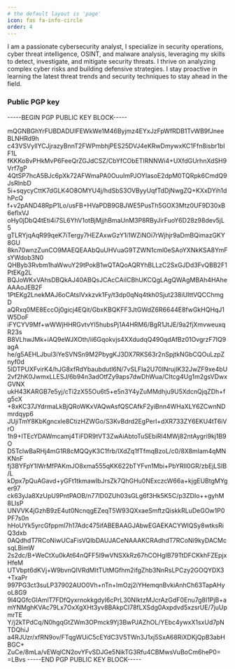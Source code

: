 ```yaml
---
# the default layout is 'page'
icon: fas fa-info-circle
order: 4
---
```


I am a passionate cybersecurity analyst, I specialize in security operations, cyber threat intelligence, OSINT, and malware analysis, leveraging my skills to detect, investigate, and mitigate security threats. I thrive on analyzing complex cyber risks and building defensive strategies. 
I stay proactive in learning the latest threat trends and security techniques to stay ahead in the field.

### Public PGP key

-----BEGIN PGP PUBLIC KEY BLOCK-----

mQGNBGhYrFUBDADUIFEWkWe1M46Byjmz4EYxJzFpWfRDB1TvWB9fJneeBLNHRd9h
c43VSVylIYCJjrazyBnnT2FWPmbhjPES25DVJ4eKRwDmywxKC1Ffn8isbr1bIF1L
fKKKo8vPHkMvP6FeeQrZGJdCSZ/CbYfCObETIRNNWi4+UXfdGUrhnXdSH9Vrf7gP
4QtSP7hcA5BJc6pXk72AFWmaPA0OuuImPJOYlasoE2dpM0TQRpk6CmdQ9JsRlnbD
5i+sqycyCttK7dGLK4O8OMYU4j/hdSbS3OVByyUqfTdDjNwgZQ+KXxDYih1dhPcQ
f+v2pAND48RpP1Lo/usFB+HVaPDB9GBJWE5PusTh5GOX3Mtz0UF9D30xB6eflxVJ
oHy0jDbQ4tEti4i7SL6YhV1otBjMjjhBmaUnM3P8RByJirFuoY6D28z98dev5jL5
gTLRYjqAqR99qeK7iTergy7HEZAxwGzY1i1WZiNOi7rWjhjr9aDmBQimazGKY8GU
8kn70wnzZunCO9MAEQEAAbQuUHVuaG9TZWN1cml0eSAoYXNkKSA8YmFsYWdob3N0
QHByb3Rvbm1haWwuY29tPokB1wQTAQoAQRYhBLLzC2SxGJDd3FvQBB2F1PtEKg2L
BQJoWKxVAhsDBQkAJ40ABQsJCAcCAiICBhUKCQgLAgQWAgMBAh4HAheAAAoJEB2F
1PtEKg2LnekMAJ6oCAtsIVxkzvk1Fy/t3dp0qNq4tkh0Sjut238iUIttVQCChmgD
aQRxq0ME8EccOj0gicj4EQit/GbxKBQKFF3JtGWdZ6R6644E8fwGkHQHqJ1W5DoF
iFYCYV9Mf+wWWjHHRGvtvYI5hubsPj1A4HRM6/BgR1JtJE/9a2fjXmvweuxqR23s
B8VLhwJMk+iAQ9eWJXOth/ii6Gqokvjs4XXdudqQ490qdAfBz01OvgrzF7IQ9agA
he/g5AEHLJbul3iYeSVNSn9M2PbygKJ3DX7RKS63r2nSpjtkNGbCQOuLzpZnyf0d
5IDTPUXFvirK4/hJG8xfRdYbaubdutl6N/7vSLFIa2U70INrujIK32JwZF9xe4bU
2vf2hK0JwmxLLESJ/6b94n3adOtfZy9aps7dwDhWua/CItcg4Ug1m2gsVDwxGVNX
ukH43KARGB7e5yj/cTi2zX55Ou6t5+e5n3Y4yZuMMdhju9U5XdcnQjqZDh+fg5cX
+8xKC37JYdrmaLkBjQRoWKxVAQwAsfQSCAfkF2yiBnn4WHaXLY6ZCwnNDmrdqyp6
JUjiTmY8KbKgncxle8CtizHZWGo/S3KvBdrd2EgPerl+dXR733ZY6EKU4tT6iVrO
1h9+ITEcYDAWmcamj4TiFDR9tVT3ZwAiAbtoTuSEbiRl4MWj82ntAygri9kj1B9O
D5TclwBaRHj4mG1R8cMQQyK3C1frb/lXdZq1fTfmqBzoL/c0/8X8mIam4qMNKNnF
fj3BYFpY1IWrMfPAKmJO8xma555qKK622bTYFvn1Mbi+PbYRIl0GR/zbEjLSIB/L
kDpx7pQuAGavd+yGFt1tkmawIbJrsZk7QhGHu0NExczcW66a+kjgEUBtgMYger97
ck63yJa8XzUpU9PntPAOB/n77ID0ZUh03sGLg6f3Hk5K5C/p3ZDIo++gyhM8LIsP
UNVVK4jGzhB9zE4ut0NcnqgEZeqT5W93QXxaeSmftzQiskkRLuDeGOw1P0PF7s0n
hHoUYk5yrcGfppml7h17Adc475ifABEBAAGJAbwEGAEKACYWIQSy8wtksRiQ3dxb
0AQdhdT7RCoNiwUCaFisVQIbDAUJACeNAAAKCRAdhdT7RCoNi9kyDACMcsqLBimW
2s2dc/B+WeCtXu0kAt64nQFF5I9wVNSXkRz67hCOHgIB79TtDFCKkhFZEpjxHfeM
UTVbpt6dKVj+W9bvnQIVRdMItTUtMGfhm2ifgZhb3NnRsLPCzy2GOQYDX3+TxaPr
997PG3ct3suLP37902AUO0Vh+nTn+lmOzj2iYHemqnBvkiAnhCh63TapAHyoL8G9
9l4QGfcGIAmlT7FDfQyxrnokkgdyI6cPrL30NIktzMJcrAzGdF0Enu7g8I1PjB+a
mYNMghKVAc79Lx7OxXgXHt3yv8BAkpCI78fLXSdg0Axpdvd5xzsrUE/7juUpmrTE
Y/j2kTPdCq/N0hgqGtZWm3OPmck9Yj3BwPJAZhOL/YEbc4ywxX1sxUd7pNTDQhiJ
a4RJUzr/xfRN9ov/FTqgWUiC5cEYdC3V5TWn3J1xj5SxA68RiXDKjQpB3abHBGC+
ZuCe/8mLa/vEWqlCN2ovYFvSDJGe5NikTG3Rfu4CBMwsVuBoCm6heP0=
=LBvs
-----END PGP PUBLIC KEY BLOCK-----